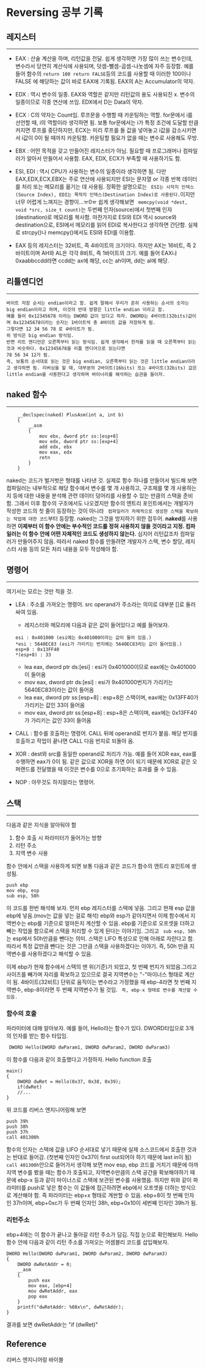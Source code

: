 # Reversing 공부 기록

##  **레지스터**
-----------------------
* EAX : 산술 계산을 하며, 리턴값을 전달. 쉽게 생각하면 가장 많이 쓰는 변수인데, 변수라서 당연히 계산식에 사용되며, 덧셈-뺄셈-곱셈-나눗셈에 자주 등장함. 예를 들어 함수의 ``` return 100 return FALSE ```등의 코드를 사용할 때 이러한 100이나 FALSE 에 해당하는 값이 바로 EAX에 기록됨. EAX의 A는 Accumulator의 약자.
* EDX : 역시 변수의 일종. EAX와 역할은 같지만 리턴값의 용도 사용되진 x. 변수의 일종이므로 각종 연산에 쓰임. EDX에서 D는 Data의 약자.
* ECX : C의 약자는 Count임. 루프문을 수행할 때 카운팅하는 역할. for문에서 i를 선언할 때, i의 역할이라 생각하면 됨. 보통 for문에서는 i가 특정 조건에 도달할 만큼 커지면 루프를 중단하지만, ECX는 미리 루프를 돌 값을 넣어놓고 i값을 감소시키면서 i값이 0이 될 때까지 카운팅함. 카운팅할 필요가 없을 때는 변수로 사용해도 무방.
* EBX : 어떤 목적을 갖고 만들어진 레지스터가 아님. 필요할 때 프로그래머나 컴파일러가 알아서 만들어서 사용함. EAX, EDX, ECX가 부족할 때 사용하기도 함.
* ESI, EDI : 역시 CPU가 사용하는 변수의 일종이라 생각하면 됨. 다만 EAX,EDX,ECX,EBX는 주로 연산에 사용되지만 ESI는 문자열 or 각종 반복 데이터를 처리 또는 메모리를 옮기는 데 사용됨. 
    정확한 설명으로는 ``` ESI는 시작지 인덱스(Source Index), EDI는 목적지 인덱스(Destination Index)로 사용된다.```이지만 너무 어렵게 느껴지는 경향이...ㅠ0ㅠ 쉽게 생각해보면 ``` memcpy(void *dest, void *src, size_t count)```는 두번째 인자(source)에서 첫번째 인자(destination)로 메모리를 복사함. 마찬가지로 ESI와 EDI 역시 source와 destination으로, ESI에서 메모리를 읽어 EDI로 복사한다고 생각하면 간단함. 실제로 strcpy()나 memcpy()에서도 ESI와 EDI를 이용함. 

* EAX 등의 레지스터는 32비트, 즉 4바이트의 크기이다. 하지만 AX는 16비트, 즉 2바이트이며 AH와 AL은 각각 8비트, 즉 1바이트의 크기. 예를 들어 EAX나 0xaabbccdd라면 ccdd는 ax에 해당, cc는 ah이며, dd는 al에 해당.

## **리틀엔디언**
-----------------------------

    바이트 저장 순서는 endian이라고 함. 쉽게 말해서 우리가 흔히 사용하는 순서의 숫자는 big endian이라고 하며, 이것의 반대 방향은 little endian 이라고 함.
    예를 들어 0x12345678 이라는 DWORD 값이 있다고 하자. DWORD는 4바이트(32bits)값이며 0x12345678이라는 숫자는 1바이트씩 총 4바이트 값을 저장하게 됨.
    그렇다면 12 34 56 78 로 4바이트가 됨.
    위 방식은 big endian 방식임.
    반면 리트 엔디언은 오른쪽부터 읽는 방식임. 쉽게 생각해서 한자를 읽을 때 오른쪽부터 읽는 것과 비슷하다. 0x12345678을 리틀 엔디어으로 읽는다면
    78 56 34 12가 됨. 
    즉, 보통의 순서대로 읽는 것은 big endian, 오른쪽부터 읽는 것은 little endian이라고 생각하면 됨. 리버싱을 할 때, 대부분의 2바이트(16bits) 또는 4바이트(32bits) 값은 little endian을 사용한다고 생각하며 바이너리를 해석하는 습관을 들이자.


## **naked 함수**
--------------------
    
```
    __declspec(naked) PlusAsm(int a, int b)
    {
        __asm
        {
            mov ebx, dword ptr ss:[esp+8]
            mov edx, dword ptr ss:[exp+4]
            add edx, ebx
            mov eax, edx
            retn
        }
    }
```
naked는 코드가 벌거벗은 형태를 나타낸 것. 실제로 함수 하나를 만들어서 빌드해 보면 컴파일러는 내부적으로 해당 함수에서 변수를 몇 개 사용하고, 구조체를 몇 개 사용하는지 등에 대한 내용을 분석해 관련 데이터 덩어리를 사용할 수 있는 만큼의 스택을 준비함. 그래서 이후 함수의 구조에서도 나오겠지만 함수의 엔트리 포인트에서는 개발자가 작성한 코드의 첫 줄이 등장하는 것이 아니라 ``` 컴파일러가 자체적으로 생성한 스택을 확보하는 작업에 대한 코드```부터 등장함. naked는 그것을 방지하기 위한 접두어. **naked**를 사용하면 **이제부터 이 함수 안에는 부수적인 코드를 정혀 사용하지 않을 것이라고 지정. 컴파일러는 이 함수 안에 어떤 자체적인 코드도 생성하지 않는다.** 심지어 리턴값조차 컴파일러가 만들어주지 않음. 따라서 naked 함수를 만들려면 개발자가 스택, 변수 할당, 레지스터 사용 등의 모든 처리 내용을 모두 작성해야 함.


## **명령어**
----------------------------
여기서는 모르는 것만 적을 것.
* LEA : 주소를 가져오는 명령어. src operand가 주소라는 의미로 대부분 []로 둘러싸여 있음.
    * 레지스터와 메모리에 다음과 같은 값이 들어있다고 예를 들어보자.
    ``` 
    esi : 0x401000 (esi에는 0x401000이라는 값이 들어 있음.)
    *esi : 5640EC83 (esi가 가리키는 번지에는 5640EC83라는 값이 들어있음.)
    esp+8 : 0x13FF40
    *(esp+8) : 33
    ```

    * lea eax, dword ptr ds:[esi] : esi가 0x401000이므로 eax에는 0x401000이 들어옴
    * mov eax, dword ptr ds:[esi] : esi가 9x401000번지가 가리키는 5640EC83이라는 값이 들어옴
    * lea eax, dword ptr ss:[esp+8] : esp+8은 스택이며, eax에는 0x13FF40가 가리키는 값인 33이 들어옴
    * mov eax, dword ptr ss:[esp+8] : esp+8은 스택이며, eax에는 0x13FF40가 가리키는 값인 33이 들어옴

* CALL : 함수를 호출하는 명령어. CALL 뒤에 operand로 번지가 붙음. 해당 번지를 호출하고 작업이 끝나면 CALL 다음 번지로 되돌아 옴. 
* XOR : dest와 src를 동일한 operand로 처리가 가능. 예를 들어 XOR eax, eax를 수행하면 eax가 0이 됨. 같은 값으로 XOR을 하면 0이 되기 때문에 XOR로 같은 오퍼랜드를 전달했을 때 이것은 변수를 0으로 초기화하는 효과를 줄 수 있음.
* NOP : 아무것도 하지말라는 명령어.

## **스택**
---------------------
다음과 같은 지식을 알아둬야 함
1. 함수 호출 시 파라미터가 들어가는 방향
2. 리턴 주소
3. 지역 변수 사용

함수 안에서 스택을 사용하게 되면 보통 다음과 같은 코드가 함수의 엔트리 포인트에 생성됨.
``` 
push ebp
mov ebp, esp
sub esp, 50h
```
이 코드를 한번 해석해 보자. 먼저 ebp 레지스터를 스택에 넣음. 그리고 현재 esp 값을 ebp에 넣음.(mov는 값을 넣는 걸로 해석) ebp와 esp가 같아지면서 이제 함수에서 지역번수는 ebp를 기준으로 얼마든지 계산할 수 있음. ebp를 기준으로 오프셋을 더하고 빼는 작업을 함으로써 스택을 처리할 수 있게 된다는 이야기임. 그리고 ``` sub esp, 50h```는 esp에서 50h만큼을 뺀다는 의미. 스택은 LIFO 특성으로 인해 아래로 자란다고 함. 따라서 특정 값만큼 뺀다는 것은 그만큼 스택을 사용하겠다는 이야기. 즉, 50h 만큼 지역변수를 사용하겠다고 해석할 수 있음.

이제 ebp가 현재 함수에서 스택의 맨 위(기준)가 되었고, 첫 번째 번지가 되었음.그리고 사이즈를 빼가며 자리를 확보하고 있으므로 결국 지역변수는 "-"마이너스 형태로 계산이 됨. 4바이트(32비트) 단위로 움직이는 변수라고 가정했을 때 ebp-4라면 첫 번째 지역변수, ebp-8이라면 두 번째 지역변수가 될 것임.
``` 즉, ebp-x 형태로 변수를 계산할 수 있음.```

### **함수의 호출**
파라미터에 대해 알아보자. 예를 들어, Hello라는 함수가 있다. DWORD타입으로 3개의 인자를 받는 함수 타입임.

``` DWORD Hello(DWORD dwParam1, DWORD dwParam2, DWORD dwParam3)```

이 함수를 다음과 같이 호출했다고 가정하자.
Hello function 호출
``` 
main()
{
    DWORD dwRet = Hello(0x37, 0x38, 0x39);
    if(dwRet)
    //...
}
```

위 코드를 리버스 엔지니어링해 보면
```
push 39h
push 38h
push 37h
call 401300h
 ```
함수의 인자는 스택에 값을 LIFO 순서대로 넣기 때문에 실제 소스코드에서 호출한 것과는 반대로 들어감. (첫번째 인자인 0x37이 first out되어야 하기 때문에 last in이 됨) ``` call 401300h ```안으로 들어가서 생각해 보면 mov esp, ebp 코드를 거치기 때문에 아까 지역 변수를 봤을 때는 함수가 호출되고, 지역변수만큼의 스택 공간을 확보해야하기 때문에 ebp-x 등과 같이 마이너스로 스택에 보관된 변수를 사용했음. 하지만 위와 같이 파라미터를 push로 넣은 함수는 이 값들에 접근하려면 ebp에서 오프셋을 더하는 방식으로 계산해야 함. 즉 파라미터는 ebp+x 형태로 계싼할 수 있음. ebp+8이 첫 번째 인자인 37h이며, ebp+0xc가 두 번째 인자인 38h, ebp+0x10이 세번째 인자인 39h가 됨.

### **리턴주소**
ebp+4에는 이 함수가 끝나고 돌아갈 리턴 주소가 담김. 직접 눈으로 확인해보자.
Hello 함수 안에 다음과 같이 리턴 주소를 가져오는 어셈블리 코드를 삽입해보자.
``` 
DWORD Hello(DWORD dwParam1, DWORD dwParam2, DWORD dwParam3)
{
    DWORD dwRetAddr = 0;
    __asm
    {
        push eax
        mov eax, [ebp+4]
        mov dwRetAddr, eax
        pop eax
    }
    printf("dwRetAddr: %08x\n", dwRetAddr);
}
```
결과를 보면 dwRetAddr는 "if (dwRet)"

## Reference
리버스 엔지니어링 바이블